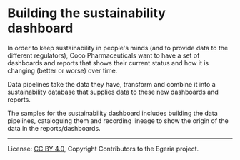 <!-- SPDX-License-Identifier: CC-BY-4.0 -->
<!-- Copyright Contributors to the Egeria project. -->

# Building the sustainability dashboard

In order to keep sustainability in people's minds (and to provide data to the different regulators),
Coco Pharmaceuticals want to have a set of dashboards and reports that shows their current status and how it is changing
(better or worse) over time.

Data pipelines take the data they have, transform and combine it into a sustainability database that supplies
data to these new dashboards and reports.

The samples for the sustainability dashboard includes building the data pipelines, cataloguing them
and recording lineage to show the origin of the data in the reports/dashboards.


----
License: [CC BY 4.0](https://creativecommons.org/licenses/by/4.0/), Copyright Contributors to the Egeria project.
